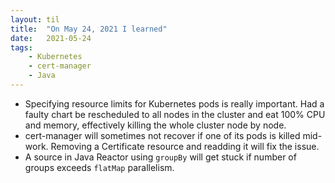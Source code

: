 ```yaml
---
layout: til
title:  "On May 24, 2021 I learned"
date:   2021-05-24
tags:
    - Kubernetes
    - cert-manager
    - Java
---
```


- Specifying resource limits for Kubernetes pods is really important. Had a faulty chart be rescheduled to all nodes in the cluster and eat 100% CPU and memory, effectively killing the whole cluster node by node.
- cert-manager will sometimes not recover if one of its pods is killed mid-work. Removing a Certificate resource and readding it will fix the issue.
- A source in Java Reactor using `groupBy` will get stuck if number of groups exceeds `flatMap` parallelism.